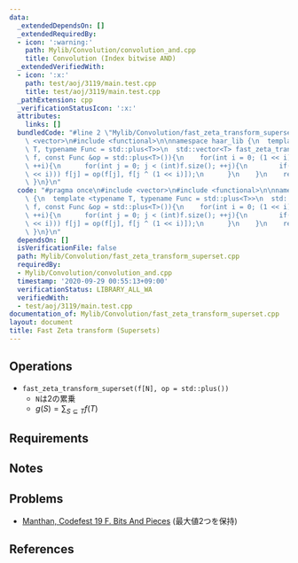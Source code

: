 ```yaml
---
data:
  _extendedDependsOn: []
  _extendedRequiredBy:
  - icon: ':warning:'
    path: Mylib/Convolution/convolution_and.cpp
    title: Convolution (Index bitwise AND)
  _extendedVerifiedWith:
  - icon: ':x:'
    path: test/aoj/3119/main.test.cpp
    title: test/aoj/3119/main.test.cpp
  _pathExtension: cpp
  _verificationStatusIcon: ':x:'
  attributes:
    links: []
  bundledCode: "#line 2 \"Mylib/Convolution/fast_zeta_transform_superset.cpp\"\n#include\
    \ <vector>\n#include <functional>\n\nnamespace haar_lib {\n  template <typename\
    \ T, typename Func = std::plus<T>>\n  std::vector<T> fast_zeta_transform_superset(std::vector<T>\
    \ f, const Func &op = std::plus<T>()){\n    for(int i = 0; (1 << i) < (int)f.size();\
    \ ++i){\n      for(int j = 0; j < (int)f.size(); ++j){\n        if(not (j & (1\
    \ << i))) f[j] = op(f[j], f[j ^ (1 << i)]);\n      }\n    }\n    return f;\n \
    \ }\n}\n"
  code: "#pragma once\n#include <vector>\n#include <functional>\n\nnamespace haar_lib\
    \ {\n  template <typename T, typename Func = std::plus<T>>\n  std::vector<T> fast_zeta_transform_superset(std::vector<T>\
    \ f, const Func &op = std::plus<T>()){\n    for(int i = 0; (1 << i) < (int)f.size();\
    \ ++i){\n      for(int j = 0; j < (int)f.size(); ++j){\n        if(not (j & (1\
    \ << i))) f[j] = op(f[j], f[j ^ (1 << i)]);\n      }\n    }\n    return f;\n \
    \ }\n}\n"
  dependsOn: []
  isVerificationFile: false
  path: Mylib/Convolution/fast_zeta_transform_superset.cpp
  requiredBy:
  - Mylib/Convolution/convolution_and.cpp
  timestamp: '2020-09-29 00:55:13+09:00'
  verificationStatus: LIBRARY_ALL_WA
  verifiedWith:
  - test/aoj/3119/main.test.cpp
documentation_of: Mylib/Convolution/fast_zeta_transform_superset.cpp
layout: document
title: Fast Zeta transform (Supersets)
---
```


## Operations

- `fast_zeta_transform_superset(f[N], op = std::plus())`
	- `N`は2の累乗
	- $g(S) = \sum_{S \subseteq T} f(T)$

## Requirements

## Notes

## Problems

- [Manthan, Codefest 19 F. Bits And Pieces](https://codeforces.com/contest/1208/problem/F) (最大値2つを保持)

## References
